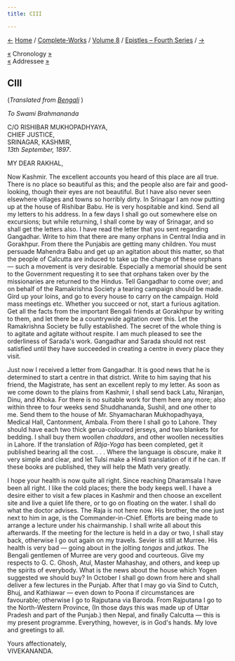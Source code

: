 ```yaml
---
title: CIII

---
```

<div>

[←](102_rakhal.htm) [Home](../../../index.htm) /
[Complete-Works](../../complete_works.htm) / [Volume
8](../volume_8_contents.htm) / [Epistles – Fourth
Series](epistles_fourth_series_contents.htm) / [→](104_shuddhananda.htm)

  

[«](102_rakhal.htm) Chronology [»](104_shuddhananda.htm)  
[«](102_rakhal.htm) Addressee [»](107_rakhal.htm)

## CIII

(*Translated from [Bengali](b7367e8103.pdf)* )

*To Swami Brahmananda*

C/O RISHIBAR MUKHOPADHYAYA,  
CHIEF JUSTICE,  
SRINAGAR, KASHMIR,  
*13th September, 1897*.

MY DEAR RAKHAL,

Now Kashmir. The excellent accounts you heard of this place are all
true. There is no place so beautiful as this; and the people also are
fair and good-looking, though their eyes are not beautiful. But I have
also never seen elsewhere villages and towns so horribly dirty. In
Srinagar I am now putting up at the house of Rishibar Babu. He is very
hospitable and kind. Send all my letters to his address. In a few days I
shall go out somewhere else on excursions; but while returning, I shall
come by way of Srinagar, and so shall get the letters also. I have read
the letter that you sent regarding Gangadhar. Write to him that there
are many orphans in Central India and in Gorakhpur. From there the
Punjabis are getting many children. You must persuade Mahendra Babu and
get up an agitation about this matter, so that the people of Calcutta
are induced to take up the charge of these orphans — such a movement is
very desirable. Especially a memorial should be sent to the Government
requesting it to see that orphans taken over by the missionaries are
returned to the Hindus. Tell Gangadhar to come over; and on behalf of
the Ramakrishna Society a tearing campaign should be made. Gird up your
loins, and go to every house to carry on the campaign. Hold mass
meetings etc. Whether you succeed or not, start a furious agitation. Get
all the facts from the important Bengali friends at Gorakhpur by writing
to them, and let there be a countrywide agitation over this. Let the
Ramakrishna Society be fully established. The secret of the whole thing
is to agitate and agitate without respite. I am much pleased to see the
orderliness of Sarada's work. Gangadhar and Sarada should not rest
satisfied until they have succeeded in creating a centre in every place
they visit.

Just now I received a letter from Gangadhar. It is good news that he is
determined to start a centre in that district. Write to him saying that
his friend, the Magistrate, has sent an excellent reply to my letter. As
soon as we come down to the plains from Kashmir, I shall send back Latu,
Niranjan, Dinu, and Khoka. For there is no suitable work for them here
any more; also within three to four weeks send Shuddhananda, Sushil, and
one other to me. Send them to the house of Mr. Shyamacharan
Mukhopadhyaya, Medical Hall, Cantonment, Ambala. From there I shall go
to Lahore. They should have each two thick gerua-coloured jerseys, and
two blankets for bedding. I shall buy them woollen *chaddars*, and other
woollen necessities in Lahore. If the translation of *Râja-Yoga* has
been completed, get it published bearing all the cost. . . . Where the
language is obscure, make it very simple and clear, and let Tulsi make a
Hindi translation of it if he can. If these books are published, they
will help the Math very greatly.

I hope your health is now quite all right. Since reaching Dharamsala I
have been all right. I like the cold places; there the body keeps well.
I have a desire either to visit a few places in Kashmir and then choose
an excellent site and live a quiet life there, or to go on floating on
the water. I shall do what the doctor advises. The Raja is not here now.
His brother, the one just next to him in age, is the Commander-in-Chief.
Efforts are being made to arrange a lecture under his chairmanship. I
shall write all about this afterwards. If the meeting for the lecture is
held in a day or two, I shall stay back, otherwise I go out again on my
travels. Sevier is still at Murree. His health is very bad — going about
in the jolting *tongas* and *jutkas*. The Bengali gentlemen of Murree
are very good and courteous. Give my respects to G. C. Ghosh, Atul,
Master Mahashay, and others, and keep up the spirits of everybody. What
is the news about the house which Yogen suggested we should buy? In
October I shall go down from here and shall deliver a few lectures in
the Punjab. After that I may go via Sind to Cutch, Bhuj, and Kathiawar —
even down to Poona if circumstances are favourable; otherwise I go to
Rajputana via Baroda. From Rajputana I go to the North-Western Province,
(In those days this was made up of Uttar Pradesh and part of the
Punjab.) then Nepal, and finally Calcutta — this is my present
programme. Everything, however, is in God's hands. My love and greetings
to all.

Yours affectionately,  
VIVEKANANDA.

</div>

